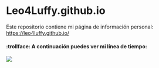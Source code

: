 # Leo4Luffy.github.io
Este repositorio contiene mi página de información personal: https://leo4luffy.github.io/

####  :trollface: A continuación puedes ver mi línea de tiempo:

![](https://github.com/Leo4Luffy/Leo4Luffy.github.io/blob/master/about_files/figure-html/Mi%20l%C3%ADnea%20de%20tiempo-1.png)
